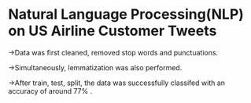 # Natural Language Processing(NLP) on US Airline Customer Tweets

->Data was first cleaned, removed stop words and punctuations.

->Simultaneously, lemmatization was also performed.

->After train, test, split, the data was successfully classifed with an accuracy of around 77% .
